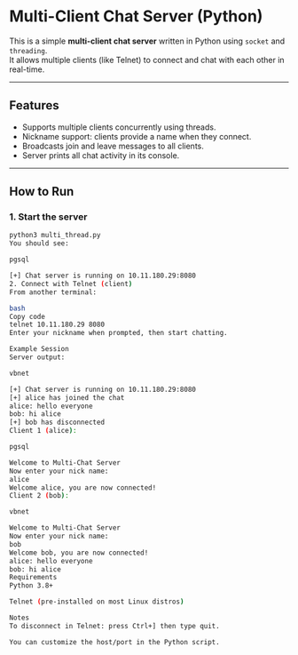 # Multi-Client Chat Server (Python)

This is a simple **multi-client chat server** written in Python using `socket` and `threading`.  
It allows multiple clients (like Telnet) to connect and chat with each other in real-time.  

---

## Features
- Supports multiple clients concurrently using threads.
- Nickname support: clients provide a name when they connect.
- Broadcasts join and leave messages to all clients.
- Server prints all chat activity in its console.

---

## How to Run

### 1. Start the server
```bash
python3 multi_thread.py
You should see:

pgsql

[+] Chat server is running on 10.11.180.29:8080
2. Connect with Telnet (client)
From another terminal:

bash
Copy code
telnet 10.11.180.29 8080
Enter your nickname when prompted, then start chatting.

Example Session
Server output:

vbnet

[+] Chat server is running on 10.11.180.29:8080
[+] alice has joined the chat
alice: hello everyone
bob: hi alice
[+] bob has disconnected
Client 1 (alice):

pgsql

Welcome to Multi-Chat Server
Now enter your nick name:
alice
Welcome alice, you are now connected!
Client 2 (bob):

vbnet

Welcome to Multi-Chat Server
Now enter your nick name:
bob
Welcome bob, you are now connected!
alice: hello everyone
bob: hi alice
Requirements
Python 3.8+

Telnet (pre-installed on most Linux distros)

Notes
To disconnect in Telnet: press Ctrl+] then type quit.

You can customize the host/port in the Python script.

